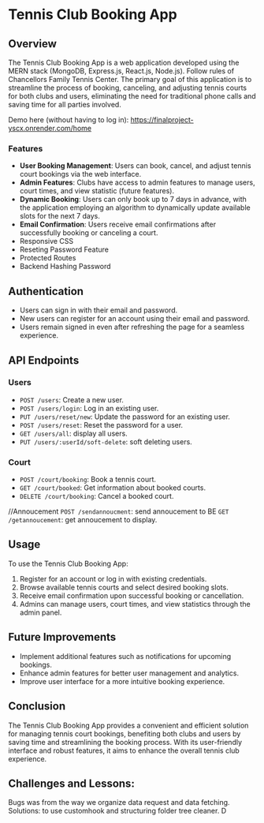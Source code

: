 # Tennis Club Booking App

## Overview

The Tennis Club Booking App is a web application developed using the MERN stack (MongoDB, Express.js, React.js, Node.js). Follow rules of Chancellors Family Tennis Center. The primary goal of this application is to streamline the process of booking, canceling, and adjusting tennis courts for both clubs and users, eliminating the need for traditional phone calls and saving time for all parties involved.

Demo here (without having to log in): https://finalproject-yscx.onrender.com/home
### Features

- **User Booking Management**: Users can book, cancel, and adjust tennis court bookings via the web interface.
- **Admin Features**: Clubs have access to admin features to manage users, court times, and view statistic (future features).
- **Dynamic Booking**: Users can only book up to 7 days in advance, with the application employing an algorithm to dynamically update available slots for the next 7 days.
- **Email Confirmation**: Users receive email confirmations after successfully booking or canceling a court.
- Responsive CSS
- Reseting Password Feature
- Protected Routes
- Backend Hashing Password


## Authentication

- Users can sign in with their email and password.
- New users can register for an account using their email and password.
- Users remain signed in even after refreshing the page for a seamless experience.
## API Endpoints

### Users

- `POST /users`: Create a new user.
- `POST /users/login`: Log in an existing user.
- `PUT /users/reset/new`: Update the password for an existing user.
- `POST /users/reset`: Reset the password for a user.
- `GET /users/all`: display all users.
- `PUT /users/:userId/soft-delete`: soft deleting users.
### Court

- `POST /court/booking`: Book a tennis court.
- `GET /court/booked`: Get information about booked courts.
- `DELETE /court/booking`: Cancel a booked court.

//Annoucement
`POST /sendannoucment`: send annoucement to BE
`GET /getannoucement`: get annoucement to display.

## Usage

To use the Tennis Club Booking App:

1. Register for an account or log in with existing credentials.
2. Browse available tennis courts and select desired booking slots.
3. Receive email confirmation upon successful booking or cancellation.
4. Admins can manage users, court times, and view statistics through the admin panel.

## Future Improvements

- Implement additional features such as notifications for upcoming bookings.
- Enhance admin features for better user management and analytics.
- Improve user interface for a more intuitive booking experience.

## Conclusion

The Tennis Club Booking App provides a convenient and efficient solution for managing tennis court bookings, benefiting both clubs and users by saving time and streamlining the booking process. With its user-friendly interface and robust features, it aims to enhance the overall tennis club experience.


## Challenges and Lessons:
Bugs was from the way we organize data request and data fetching. Solutions: to use customhook and structuring folder tree cleaner.
D
